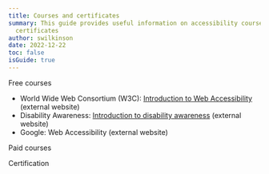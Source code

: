 ```yaml
---
title: Courses and certificates
summary: This guide provides useful information on accessibility courses and
  certificates
author: swilkinson
date: 2022-12-22
toc: false
isGuide: true
---
```

Free courses

* World Wide Web Consortium (W3C): [Introduction to Web Accessibility](https://www.w3.org/blog/2019/12/free-online-course-introduction-to-web-accessibility/) (external website)
* Disability Awareness: [Introduction to disability awareness](https://disabilityawareness.com.au/elearning/disability-awareness/) (external website)
* Google: Web Accessibility (external website)

Paid courses

Certification